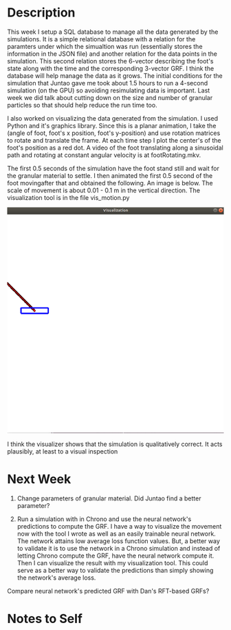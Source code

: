# Description
This week I setup a SQL database to manage all the data generated by the simulations. It is a simple relational database with a relation for the paramters under which the simualtion was run (essentially stores the information in the JSON file) and another relation for the data points in the simulation. This second relation stores the 6-vector describing the foot's state along with the time and the corresponding 3-vector GRF. I think the database will help manage the data as it grows. The initial conditions for the simulation that Juntao gave me took about 1.5 hours to run a 4-second simulation (on the GPU) so avoiding resimulating data is important. Last week we did talk about cutting down on the size and number of granular particles so that should help reduce the run time too.

I also worked on visualizing the data generated from the simulation. I used Python and it's graphics library. Since this is a planar animation, I take the (angle of foot, foot's x position, foot's y-position) and use rotation matrices to rotate and translate the frame. At each time step I plot the center's of the foot's position as a red dot. A video of the foot translating along a sinusoidal path and rotating at constant angular velocity is at footRotating.mkv.

The first 0.5 seconds of the simulation have the foot stand still and wait for the granular material to settle. I then animated the first 0.5 second of the foot movingafter that and obtained the following. An image is below. The scale of movement is about 0.01 - 0.1 m in the vertical direction. The visualization tool is in the file vis_motion.py  
 
![alt text](https://github.com/PeterJochem/Chrono_Simulations/blob/master/smallVis.png "0.5 Second Visualization")

I think the visualizer shows that the simulation is qualitatively correct. It acts plausibly, at least to a visual inspection 

# Next Week
1) Change parameters of granular material. Did Juntao find a better parameter? 

2) Run a simulation with in Chrono and use the neural network's predictions to compute the GRF. I have a way to visualize the movement now with the tool I wrote as well as an easily trainable neural network. The network attains low average loss function values. But, a better way to validate it is to use the network in a Chrono simulation and instead of letting Chrono compute the GRF, have the neural network compute it. Then I can visualize the result with my visualization tool. This could serve as a better way to validate the predictions than simply showing the network's average loss.  

Compare neural network's predicted GRF with Dan's RFT-based GRFs?

# Notes to Self
